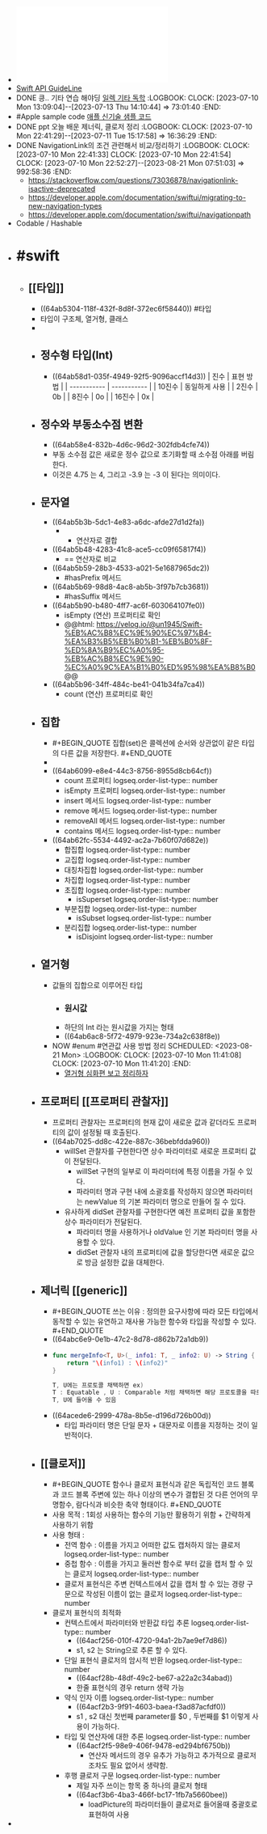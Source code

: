 - ![20230710_Swift.pdf](../assets/20230710_Swift_1688947962535_0.pdf)
- [Swift API GuideLine](https://www.swift.org/documentation/api-design-guidelines/#conventions)
- DONE 킁.. 기타 연습 해야딩 [일렉 기타 독학](https://www.youtube.com/watch?v=ZLgDLccbj1w)
  :LOGBOOK:
  CLOCK: [2023-07-10 Mon 13:09:04]--[2023-07-13 Thu 14:10:44] =>  73:01:40
  :END:
- #Apple sample code [애플 신기술 샘플 코드](https://developer.apple.com/sample-code/wwdc/2020/)
- DONE ppt 오늘 배운 제너릭, 클로저 정리
  :LOGBOOK:
  CLOCK: [2023-07-10 Mon 22:41:29]--[2023-07-11 Tue 15:17:58] =>  16:36:29
  :END:
- DONE NavigationLink의 조건 관련해서 비교/정리하기
  :LOGBOOK:
  CLOCK: [2023-07-10 Mon 22:41:33]
  CLOCK: [2023-07-10 Mon 22:41:54]
  CLOCK: [2023-07-10 Mon 22:52:27]--[2023-08-21 Mon 07:51:03] =>  992:58:36
  :END:
	- https://stackoverflow.com/questions/73036878/navigationlink-isactive-deprecated
	- https://developer.apple.com/documentation/swiftui/migrating-to-new-navigation-types
	- https://developer.apple.com/documentation/swiftui/navigationpath
- Codable / Hashable
- # #swift
	- ## [[타입]]
		- ((64ab5304-118f-432f-8d8f-372ec6f58440)) #타입
		- 타입이 구조체, 열거형, 클래스
		-
		- ## 정수형 타입(Int)
			- ((64ab58d1-035f-4949-92f5-9096accf14d3))
			  | 진수      | 표현 방법  | 
			  | ----------- | ----------- |
			  | 10진수      | 동일하게 사용      |
			  | 2진수   | 0b        |
			  | 8진수   | 0o        |
			  | 16진수   | 0x        |
		- ## 정수와 부동소수점 변환
			- ((64ab58e4-832b-4d6c-96d2-302fdb4cfe74))
			- 부동 소수점 값은 새로운 정수 값으로 초기화할 때 소수점 아래를 버림한다.
			- 이것은 4.75 는 4, 그리고 -3.9 는 -3 이 된다는 의미이다.
		- ## 문자열
			- ((64ab5b3b-5dc1-4e83-a6dc-afde27d1d2fa))
				- + 연산자로 결합
			- ((64ab5b48-4283-41c8-ace5-cc09f65817f4))
				- == 연산자로 비교
			- ((64ab5b59-28b3-4533-a021-5e1687965dc2))
				- #hasPrefix 메서드
			- ((64ab5b69-98d8-4ac8-ab5b-3f97b7cb3681))
				- #hasSuffix 메서드
			- ((64ab5b90-b480-4ff7-ac6f-603064107fe0))
				- isEmpty (연산) 프로퍼티로 확인
				- @@html: https://velog.io/@un1945/Swift-%EB%AC%B8%EC%9E%90%EC%97%B4-%EA%B3%B5%EB%B0%B1-%EB%B0%8F-%ED%8A%B9%EC%A0%95-%EB%AC%B8%EC%9E%90-%EC%A0%9C%EA%B1%B0%ED%95%98%EA%B8%B0 @@
			- ((64ab5b96-34ff-484c-be41-041b34fa7ca4))
				- count (연산) 프로퍼티로 확인
		- ## 집합
			- #+BEGIN_QUOTE
			  집합(set)은 콜렉션에 순서와 상관없이 같은 타입의 다른 값을 저장한다.
			  #+END_QUOTE
			-
			- ((64ab6099-e8e4-44c3-8756-8955d8cb64cf))
				- count 프로퍼티 
				  logseq.order-list-type:: number
				- isEmpty 프로퍼티
				  logseq.order-list-type:: number
				- insert 메서드
				  logseq.order-list-type:: number
				- remove 메서드
				  logseq.order-list-type:: number
				- removeAll 메서드
				  logseq.order-list-type:: number
				- contains 메서드
				  logseq.order-list-type:: number
			- ((64ab62fc-5534-4492-ac2a-7b60f07d682e))
				- 합집합
				  logseq.order-list-type:: number
				- 교집합
				  logseq.order-list-type:: number
				- 대칭차집합
				  logseq.order-list-type:: number
				- 차집합
				  logseq.order-list-type:: number
				- 초집합
				  logseq.order-list-type:: number
					- isSuperset
					  logseq.order-list-type:: number
				- 부분집합
				  logseq.order-list-type:: number
					- isSubset
					  logseq.order-list-type:: number
				- 분리집합
				  logseq.order-list-type:: number
					- isDisjoint
					  logseq.order-list-type:: number
		- ## 열거형
			- 값들의 집합으로 이루어진 타입
				- ### 원시값
				- 하단의 Int 라는 원시값을 가지는 형태
				- ((64ab6ac8-5f72-4979-923e-734a2c638f8e))
			- NOW #enum #연관값 사용 방법 정리
			  SCHEDULED: <2023-08-21 Mon>
			  :LOGBOOK:
			  CLOCK: [2023-07-10 Mon 11:41:08]
			  CLOCK: [2023-07-10 Mon 11:41:20]
			  :END:
				- [열거형 심화편 보고 정리하자](https://babbab2.tistory.com/117)
		- ## 프로퍼티 [[프로퍼티 관찰자]]
			- 프로퍼티 관찰자는 프로퍼티의 현재 값이 새로운 값과 같더라도 프로퍼티의 값이 설정될 때 호출된다.
			- ((64ab7025-dd8c-422e-887c-36bebfdda960))
				- willSet 관찰자를 구현한다면 상수 파라미터로 새로운 프로퍼티 값이 전달된다.
					- willSet 구현의 일부로 이 파라미터에 특정 이름을 가질 수 있다.
					- 파라미터 명과 구현 내에 소괄호를 작성하지 않으면 파라미터는 newValue 의 기본 파라미터 명으로 만들어 질 수 있다.
				- 유사하게 didSet 관찰자를 구현한다면 예전 프로퍼티 값을 포함한 상수 파라미터가 전달된다.
					- 파라미터 명을 사용하거나 oldValue 인 기본 파라미터 명을 사용할 수 있다.
					- didSet 관찰자 내의 프로퍼티에 값을 할당한다면 새로운 값으로 방금 설정한 값을 대체한다.
		- ## 제너릭 [[generic]]
			- #+BEGIN_QUOTE
			  쓰는 이유 : 
			  정의한 요구사항에 따라 모든 타입에서 동작할 수 있는 유연하고 재사용 가능한 함수와 타입을 작성할 수 있다.
			  #+END_QUOTE
			- ((64abc6e9-0e1b-47c2-8d78-d862b72a1db9))
			- ```swift
			  func mergeInfo<T, U>(_ info1: T, _ info2: U) -> String {
			      return "\(info1) : \(info2)"
			  }
			  
			  T, U에는 프로토콜 채택하면 ex)
			  T : Equatable , U : Comparable 처럼 채택하면 해당 프로토콜을 따르는 타입만
			  T, U에 들어올 수 있음
			  
			  ```
			- ((64acede6-2999-478a-8b5e-d196d726b00d))
				- 타입 파라미터 명은 단일 문자 + 대문자로 이름을 지정하는 것이 일반적이다.
		- ## [[클로저]]
			- #+BEGIN_QUOTE
			  함수나 클로저 표현식과 같은 독립적인 코드 블록과 코드 블록 주변에 있는 하나 이상의 변수가 결합된 것
			  다른 언어의 무명함수, 람다식과 비슷한 축약 형태이다.
			  #+END_QUOTE
			- 사용 목적 : 1회성 사용하는 함수의 기능만 활용하기 위함 + 간략하게 사용하기 위함
			- 사용 형태 :
				- 전역 함수 : 이름을 가지고 어떠한 값도 캡처하지 않는 클로저
				  logseq.order-list-type:: number
				- 중첩 함수 : 이름을 가지고 둘러싼 함수로 부터 값을 캡처 할 수 있는 클로저
				  logseq.order-list-type:: number
				- 클로저 표현식은 주변 컨텍스트에서 값을 캡처 할 수 있는 경량 구문으로 작성된 이름이 없는 클로저
				  logseq.order-list-type:: number
			- 클로저 표현식의 최적화
				- 컨텍스트에서 파라미터와 반환값 타입 추론
				  logseq.order-list-type:: number
					- ((64acf256-010f-4720-94a1-2b7ae9ef7d86))
					- s1, s2 는 String으로 추론 할 수 있다.
				- 단일 표현식 클로저의 암시적 반환
				  logseq.order-list-type:: number
					- ((64acf28b-48df-49c2-be67-a22a2c34abad))
					- 한줄 표현식의 경우 return 생략 가능
				- 약식 인자 이름
				  logseq.order-list-type:: number
					- ((64acf2b3-9f91-4603-baea-f3ad87acfdf0))
					- s1 , s2 대신 첫번째 parameter를 $0 , 두번째를 $1 이렇게 사용이 가능하다.
				- 타입 및 연산자에 대한 추론
				  logseq.order-list-type:: number
					- ((64acf2f5-98e9-406f-9478-ed294bf6750b))
						- 연산자 메서드의 경우 유추가 가능하고 추가적으로 클로저 조차도 필요 없어서 생략함.
				- 후행 클로저 구문
				  logseq.order-list-type:: number
					- 제일 자주 쓰이는 항목 중 하나의 클로저 형태
					- ((64acf3b6-4ba3-466f-bc17-1fb7a5660bee))
						- loadPicture의 파라미터들이 클로저로 들어올때 중괄호로 표현하여 사용
-